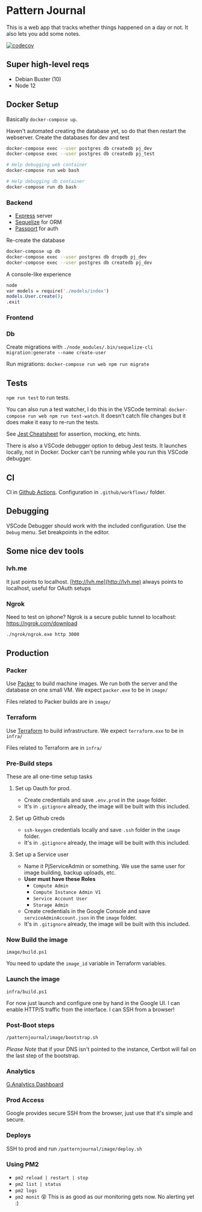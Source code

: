 # Pattern Journal

This is a web app that tracks whether things happened on a day or not.
It also lets you add some notes.

[![codecov](https://codecov.io/gh/ctro/patternjournal/branch/master/graph/badge.svg?token=7qIIszMqvI)](https://codecov.io/gh/ctro/patternjournal)

## Super high-level reqs

- Debian Buster (10)
- Node 12

## Docker Setup

Basically `docker-compose up`.

Haven't automated creating the database yet, so do that then restart the webserver.
Create the databases for dev and test

```bash
docker-compose exec --user postgres db createdb pj_dev
docker-compose exec --user postgres db createdb pj_test
```

```bash
# Help debugging web container
docker-compose run web bash

# Help debugging db container
docker-compose run db bash

```

### Backend

- [Express](https://expressjs.com/en/guide/routing.html) server
- [Sequelize](https://sequelize.org/master/manual/getting-started.html) for ORM
- [Passport](http://www.passportjs.org/packages/passport-google-oauth/) for auth

Re-create the database

```bash
docker-compose up db
docker-compose exec --user postgres db dropdb pj_dev
docker-compose exec --user postgres db createdb pj_dev
```

A console-like experience

```bash
node
var models = require('./models/index')
models.User.create();
.exit
```

### Frontend

### Db

Create migrations with `./node_modules/.bin/sequelize-cli migration:generate --name create-user`

Run migrations: `docker-compose run web npm run migrate`

## Tests

`npm run test` to run tests.

You can also run a test watcher, I do this in the VSCode terminal: `docker-compose run web npm run test-watch`. It doesn't catch file changes but it does make it easy to re-run the tests.

See [Jest Cheatsheet](https://devhints.io/jest) for assertion, mocking, etc hints.

There is also a VSCode debugger option to debug Jest tests. It launches locally, not in Docker. Docker can't be running while you run this VSCode debugger.

## CI

CI in [Github Actions](https://github.com/ctro/patternjournal/actions).
Configuration in `.github/workflows/` folder.

## Debugging

VSCode Debugger should work with the included configuration.
Use the `Debug` menu. Set breakpoints in the editor.

## Some nice dev tools

### lvh.me

It just points to localhost.
[http://lvh.me](http://lvh.me) always points to localhost, useful for OAuth setups

### Ngrok

Need to test on iphone?
Ngrok is a secure public tunnel to localhost: https://ngrok.com/download

```bash
./ngrok/ngrok.exe http 3000
```

## Production

### Packer

Use [Packer](https://packer.io) to build machine images.
We run both the server and the database on one small VM.
We expect `packer.exe` to be in `image/`

Files related to Packer builds are in `image/`

### Terraform

Use [Terraform](https://terraform.io) to build infrastructure.
We expect `terraform.exe` to be in `infra/`

Files related to Terraform are in `infra/`

### Pre-Build steps

These are all one-time setup tasks

1. Set up Oauth for prod.
    - Create credentials and save `.env.prod` in the `image` folder.
    - It's in `.gitignore` already, the image will be built with this included.

2. Set up Github creds
    - `ssh-keygen` credentials locally and save `.ssh` folder in the `image` folder.
    - It's in `.gitignore` already, the image will be built with this included.

3. Set up a Service user
    - Name it PjServiceAdmin or something. We use the same user for image building, backup uploads, etc.
    - **User must have these Roles**
        - `Compute Admin`
        - `Compute Instance Admin V1` 
        - `Service Account User`
        - `Storage Admin`
    - Create credentials in the Google Console and save `serviceAdminAccount.json` in the `image` folder.
    - It's in `.gitignore` already, the image will be built with this included.

### Now Build the image

`image/build.ps1`

You need to update the `image_id` variable in Terraform variables.

### Launch the image

`infra/build.ps1`

For now just launch and configure one by hand in the Google UI.
I can enable HTTP/S traffic from the interface. I can SSH from a browser!

### Post-Boot steps

```sh
/patternjournal/image/bootstrap.sh
```

*Please Note* that if your DNS isn't pointed to the instance, Certbot will fail on the last step of the bootstrap.

### Analytics

[G.Analytics Dashboard](https://analytics.google.com/analytics/web/#/report-home/a149375566w211762316p203314667)

### Prod Access

Google provides secure SSH from the browser, just use that it's simple and secure.

### Deploys

SSH to prod and run `/patternjournal/image/deploy.sh`


### Using PM2

- `pm2 reload | restart | stop`
- `pm2 list | status`
- `pm2 logs`
- `pm2 monit` 😵 This is as good as our monitoring gets now. No alerting yet :)
